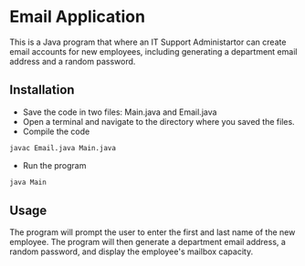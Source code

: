 # Email Application
This is a Java program that where an IT Support Administartor can create email accounts for new employees, including generating a department email address and a random password.

## Installation
- Save the code in two files: Main.java and Email.java
- Open a terminal and navigate to the directory where you saved the files.
- Compile the code
```bash
javac Email.java Main.java
```
- Run the program
```bash
java Main
```

## Usage
The program will prompt the user to enter the first and last name of the new employee. The program will then generate a department email address, a random password, and display the employee's mailbox capacity.
